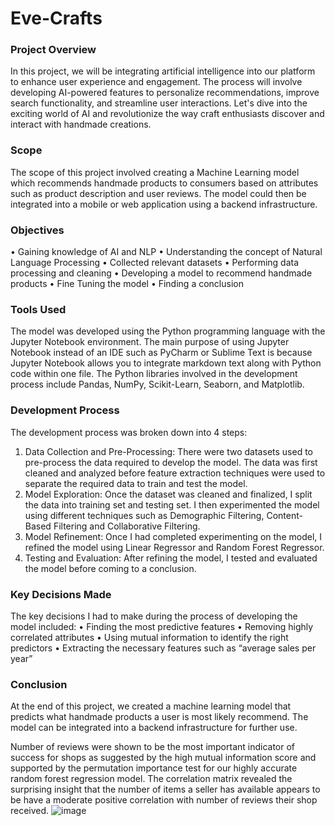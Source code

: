 # Eve-Crafts

### Project Overview

In this project, we will be integrating artificial intelligence into our platform to enhance user experience and engagement. The process will involve developing AI-powered features to personalize recommendations, improve search functionality, and streamline user interactions. Let's dive into the exciting world of AI and revolutionize the way craft enthusiasts discover and interact with handmade creations.

### Scope

The scope of this project involved creating a Machine Learning model which recommends handmade products to consumers based on attributes such as product description and user reviews. The model could then be integrated into a mobile or web application using a backend infrastructure. 

### Objectives

•	Gaining knowledge of AI and NLP
•	Understanding the concept of Natural Language Processing
•	Collected relevant datasets
•	Performing data processing and cleaning
•	Developing a model to recommend handmade products
•	Fine Tuning the model
•	Finding a conclusion

### Tools Used

The model was developed using the Python programming language with the Jupyter Notebook environment. The main purpose of using Jupyter Notebook instead of an IDE such as PyCharm or Sublime Text is because Jupyter Notebook allows you to integrate markdown text along with Python code within one file. The Python libraries involved in the development process include Pandas, NumPy, Scikit-Learn, Seaborn, and Matplotlib.

### Development Process

The development process was broken down into 4 steps:
1.	Data Collection and Pre-Processing: There were two datasets used to pre-process the data required to develop the model. The data was first cleaned and analyzed before feature extraction techniques were used to separate the required data to train and test the model.
2.	Model Exploration: Once the dataset was cleaned and finalized, I split the data into training set and testing set. I then experimented the model using different techniques such as Demographic Filtering, Content-Based Filtering and Collaborative Filtering.
3.	Model Refinement: Once I had completed experimenting on the model, I refined the model using Linear Regressor and Random Forest Regressor.
4.	Testing and Evaluation: After refining the model, I tested and evaluated the model before coming to a conclusion.




### Key Decisions Made

The key decisions I had to make during the process of developing the model included:
•	Finding the most predictive features
•	Removing highly correlated attributes
•	Using mutual information to identify the right predictors
•	Extracting the necessary features such as “average sales per year”

### Conclusion

At the end of this project, we created a machine learning model that predicts what handmade products a user is most likely recommend. The model can be integrated into a backend infrastructure for further use.

Number of reviews were shown to be the most important indicator of success for shops as suggested by the high mutual information score and supported by the permutation importance test for our highly accurate random forest regression model. The correlation matrix revealed the surprising insight that the number of items a seller has available appears to be have a moderate positive correlation with number of reviews their shop received.
![image](https://github.com/Ibrahim278/Eve-Crafts/assets/86243223/29cce56b-6b2d-4206-b581-9e6469d21227)
